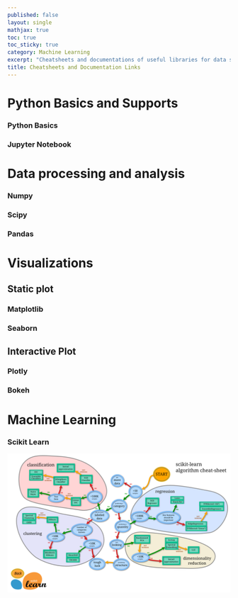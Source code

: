 ```yaml
---
published: false
layout: single
mathjax: true
toc: true
toc_sticky: true
category: Machine Learning
excerpt: "Cheatsheets and documentations of useful libraries for data science"
title: Cheatsheets and Documentation Links
---
```


# Python Basics and Supports

### Python Basics


### Jupyter Notebook

# Data processing and analysis

### Numpy

### Scipy

### Pandas

### 

# Visualizations

## Static plot

### Matplotlib

### Seaborn

## Interactive Plot

### Plotly

### Bokeh

# Machine Learning

### Scikit Learn
![scikit_learn_map](/images/cheat_sheet/Scikit_learn_map.png)
